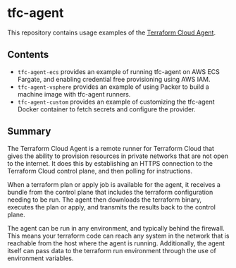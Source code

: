 # tfc-agent

This repository contains usage examples of the [Terraform Cloud Agent](https://www.terraform.io/docs/cloud/workspaces/agent.html).

## Contents
* `tfc-agent-ecs` provides an example of running tfc-agent on AWS ECS Fargate, and enabling credential free provisioning using AWS IAM.
* `tfc-agent-vsphere` provides an example of using Packer to build a machine image with tfc-agent runners.
* `tfc-agent-custom` provides an example of customizing the tfc-agent Docker container to fetch secrets and configure the provider.

## Summary
The Terraform Cloud Agent is a remote runner for Terraform Cloud that gives the ability to provision resources in private networks that are not open to the internet. It does this by establishing an HTTPS connection to the Terraform Cloud control plane, and then polling for instructions.

When a terraform plan or apply job is available for the agent, it receives a bundle from the control plane that includes the terraform configuration needing to be run. The agent then downloads the terraform binary, executes the plan or apply, and transmits the results back to the control plane.

The agent can be run in any environment, and typically behind the firewall. This means your terraform code can reach any system in the network that is reachable from the host where the agent is running. Additionally, the agent itself can pass data to the terraform run environment through the use of environment variables.
